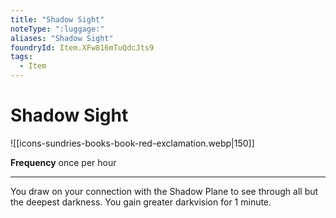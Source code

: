 ```yaml
---
title: "Shadow Sight"
noteType: ":luggage:"
aliases: "Shadow Sight"
foundryId: Item.XFw816mTuQdcJts9
tags:
  - Item
---
```


# Shadow Sight
![[icons-sundries-books-book-red-exclamation.webp|150]]

**Frequency** once per hour

* * *

You draw on your connection with the Shadow Plane to see through all but the deepest darkness. You gain greater darkvision for 1 minute.
